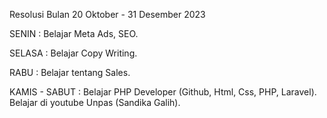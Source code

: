 Resolusi Bulan 20 Oktober - 31 Desember 2023


SENIN : Belajar Meta Ads, SEO.

SELASA : Belajar Copy Writing.

RABU : Belajar tentang Sales.

KAMIS - SABUT : Belajar PHP Developer (Github, Html, Css, PHP, Laravel).
Belajar di youtube Unpas (Sandika Galih).

